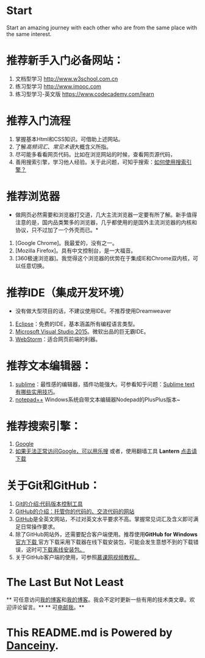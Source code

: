 # Start
Start an amazing journey with each other who are from the same place with the same interest.


# 推荐新手入门必备网站：
1.  文档型学习 <http://www.w3school.com.cn>
2.  练习型学习 <http://www.imooc.com>
3.  练习型学习-英文版 <https://www.codecademy.com/learn>

# 推荐入门流程
1.  掌握基本Html和CSS知识。可借助上述网站。
2.  了解*高频词汇*、*常见术语*大概含义所指。
3.  尽可能多看看网页代码。比如在浏览网站的时候，查看网页源代码，
4.  善用搜索引擎，学习他人经验。关于此问题，可知乎搜索：[如何使用搜索引擎？](http://www.zhihu.com/question/28013848)

# 推荐浏览器
* 做网页必然需要和浏览器打交道，几大主流浏览器一定要有所了解。新手值得注意的是，国内品类繁多的浏览器，几乎都使用的是国外主流浏览器的内核和协议，只不过加了一个外壳而已。*
1.  [Google Chrome]。我最爱的，没有之一。
2.  [Mozilla Firefox]。具有中文控制台，是一大福音。
3.  [360极速浏览器]。我觉得这个浏览器的优势在于集成IE和Chrome双内核，可以任意切换。


# 推荐IDE（集成开发环境）
* 没有做大型项目的话，不建议使用IDE。不推荐使用Dreamweaver
1.  [Eclipse](https://eclipse.org/downloads/)：免费的IDE，基本涵盖所有编程语言类型。
2.  [Microsoft Visual Studio 2015](https://www.visualstudio.com/en-us/downloads/download-visual-studio-vs.aspx)。微软出品的巨无霸IDE。
3.  [WebStorm](https://www.jetbrains.com/webstorm/download/)：适合网页前端的利器。

# 推荐文本编辑器：
1. [sublime](http://www.sublimetext.com/)：最性感的编辑器，插件功能强大。可参看知乎问题：[Sublime text有哪些实用技巧](http://www.zhihu.com/question/19976788)。
2. [notepad++](https://notepad-plus-plus.org/) Windows系统自带文本编辑器Nodepad的PlusPlus版本~

# 推荐搜索引擎：
1.  [Google](http://google.com)
2.  [如果无法正常访问Google，可以用乐搜](http://m.lesou.us)
或者，使用翻墙工具 **Lantern** [点击请下载](http://pan.baidu.com/s/1jGfJXLc)

# 关于Git和GitHub：
1. [Git的介绍:代码版本控制工具](http://baike.baidu.com/link?url=RX_Q6BnGInnCH4sRfuu8tJgJQC6LG41v0AJJhN8ohcBI1h7JC61CjF1-_eov9LEtmtlmDHrBrDyTswe2hOVCivkTmcxMG7TwLcoCp-RFwbG)
2. [GitHub的介绍：托管你的代码的、交流代码的网站](http://baike.baidu.com/view/3366456.htm)
3. [GitHub](http://github.com)是全英文网站，不过对英文水平要求不高。掌握常见词汇及含义即可满足日常操作要求。
4. 除了GitHub网站外，还需要配合客户端使用。推荐使用**GitHub for Windows**  [ 官方下载 ](https://desktop.github.com/)
官方下载采用下载器在线下载安装包，可能会发生意想不到的下载错误，这时可[下载离线安装包。](http://pan.baidu.com/s/1c09IvIC)
5. 关于GitHub客户端的使用，可参照[慕课网视频教程。](http://www.imooc.com/learn/390)

# The Last But Not Least
**  可任意访问[我的博客](http://danceiny.github.io/blog)和[我的博客](http://danceiny.github.io/tech/blog.html)。我会不定时更新一些有用的技术类文章。欢迎评论留言。**
**  可[电邮我](mailto:danceiny@gmail.com)。**

# This README.md is Powered by [Danceiny](http://danceiny.github.io).
